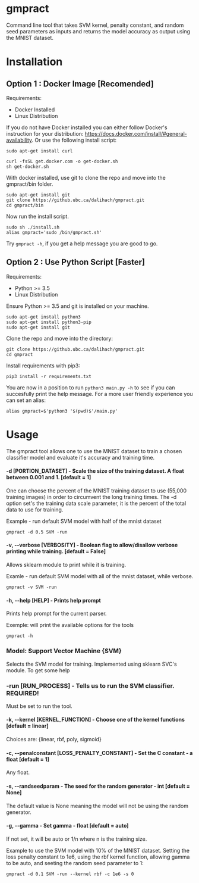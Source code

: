 # gmpract
Command line tool that takes SVM kernel, penalty constant, and random seed parameters as inputs and returns the model accuracy as output using the MNIST dataset.

# Installation

## Option 1 : Docker Image [Recomended]

Requirements:
* Docker Installed
* Linux Distribution

If you do not have Docker installed you can either follow Docker's instruction for your distribution: https://docs.docker.com/install/#general-availability. Or use the following install script:

```
sudo apt-get install curl 

curl -fsSL get.docker.com -o get-docker.sh
sh get-docker.sh
```

With docker installed, use git to clone the repo and move into the gmpract/bin folder.

```
sudo apt-get install git
git clone https://github.ubc.ca/dalihach/gmpract.git
cd gmpract/bin
```

Now run the install script.

```
sudo sh ./install.sh
alias gmpract='sudo /bin/gmpract.sh'
```

Try ```gmpract -h```, if you get a help message you are good to go.

## Option 2 : Use Python Script [Faster]

Requirements:
* Python >= 3.5
* Linux Distribution

Ensure Python >= 3.5 and git is installed on your machine. 

```
sudo apt-get install python3
sudo apt-get install python3-pip
sudo apt-get install git
```

Clone the repo and move into the directory:


```
git clone https://github.ubc.ca/dalihach/gmpract.git
cd gmpract
```

Install requirements with pip3:

```
pip3 install -r requirements.txt
```

You are now in a position to run ```python3 main.py -h``` to see if you can succesfully print the help message. For a more user friendly experience you can set an alias:

```
alias gmpract=$'python3 '$(pwd)$'/main.py'
```
# Usage

The gmpract tool allows one to use the MNIST dataset to train a chosen classifier model and evaluate it's accuracy and training time. 

#### -d [PORTION_DATASET] - Scale the size of the training dataset. A float between 0.001 and 1. [default = 1]

One can choose the percent of the MNIST training dataset to use (55,000 training images) in order to circumvent the long training times. The -d option set's the training data scale parameter, it is the percent of the total data to use for training.

Example - run default SVM model with half of the mnist dataset
```
gmpract -d 0.5 SVM -run
```

#### -v, --verbose [VERBOSITY] - Boolean flag to allow/disallow verbose printing while training. [default = False]

Allows sklearn module to print while it is training.

Examle - run default SVM model with all of the mnist dataset, while verbose.

```
gmpract -v SVM -run
```

#### -h, --help [HELP] - Prints help prompt

Prints help prompt for the current parser.

Exemple: will print the available options for the tools
```
gmpract -h
```

### Model: Support Vector Machine {SVM}

Selects the SVM model for training. Implemented using sklearn SVC's module. To get some help 

### -run [RUN_PROCESS] - Tells us to run the SVM classifier. REQUIRED!

Must be set to run the tool.

#### -k, --kernel [KERNEL_FUNCTION] - Choose one of the kernel functions [default = linear]

Choices are: {linear, rbf, poly, sigmoid}

#### -c, --penalconstant [LOSS_PENALTY_CONSTANT] - Set the C constant - a float [default = 1]

Any float.

#### -s, --randseedparam - The seed for the random generator - int [default = None]

The default value is None meaning the model will not be using the random generator. 

#### -g, --gamma - Set gamma - float [default = auto]

If not set, it will be auto or 1/n where n is the training size. 

Example to use the SVM model with 10% of the MNIST dataset. Setting the loss penalty constant to 1e6, using the rbf kernel function, allowing gamma to be auto, and seeting the random seed parameter to 1:

```
gmpract -d 0.1 SVM -run --kernel rbf -c 1e6 -s 0
```
